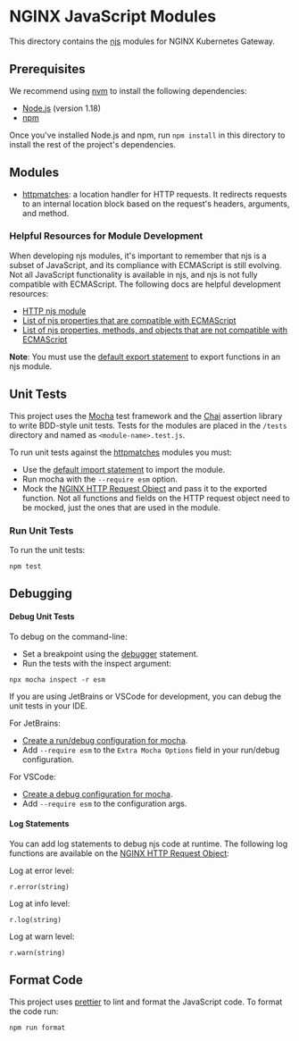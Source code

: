 # NGINX JavaScript Modules

This directory contains the [njs](http://nginx.org/en/docs/njs/) modules for NGINX Kubernetes Gateway. 

## Prerequisites

We recommend using [nvm](https://github.com/nvm-sh/nvm/blob/master/README.md) to install the following dependencies:

- [Node.js](https://nodejs.org/en/) (version 1.18) 
- [npm](https://docs.npmjs.com/)

Once you've installed Node.js and npm, run `npm install` in this directory to install the rest of the project's dependencies. 

## Modules

- [httpmatches](./src/httpmatches.js): a location handler for HTTP requests. It redirects requests to an internal location block based on the request's headers, arguments, and method.

### Helpful Resources for Module Development

When developing njs modules, it's important to remember that njs is a subset of JavaScript, and its compliance with ECMAScript is still evolving.
Not all JavaScript functionality is available in njs, and njs is not fully compatible with ECMAScript. The following docs are helpful development resources:

- [HTTP njs module](https://nginx.org/en/docs/http/ngx_http_js_module.html)
- [List of njs properties that are compatible with ECMAScript](http://nginx.org/en/docs/njs/compatibility.html)
- [List of njs properties, methods, and objects that are not compatible with ECMAScript](http://nginx.org/en/docs/njs/reference.html)

**Note**: You must use the [default export statement](https://developer.mozilla.org/en-US/docs/web/javascript/reference/statements/export) to export functions in an njs module.

## Unit Tests

This project uses the [Mocha](https://mochajs.org/) test framework and the [Chai](https://www.chaijs.com/) assertion library to write BDD-style unit tests. Tests for the modules are placed in the `/tests` directory and named as `<module-name>.test.js`.

To run unit tests against the [httpmatches](./src/httpmatches.js) modules you must:
- Use the [default import statement](https://developer.mozilla.org/en-US/docs/Web/JavaScript/Reference/Statements/import#importing_defaults) to import the module.
- Run mocha with the `--require esm` option. 
- Mock the [NGINX HTTP Request Object](http://nginx.org/en/docs/njs/reference.html#http) and pass it to the exported function. Not all functions and fields on the HTTP request object need to be mocked, just the ones that are used in the module.

### Run Unit Tests 

To run the unit tests:

```shell
npm test
```

## Debugging

#### Debug Unit Tests

To debug on the command-line:
- Set a breakpoint using the [debugger](https://developer.mozilla.org/en-US/docs/Web/JavaScript/Reference/Statements/debugger) statement.
- Run the tests with the inspect argument:

```shell
npx mocha inspect -r esm
```

If you are using JetBrains or VSCode for development, you can debug the unit tests in your IDE.

For JetBrains:
- [Create a run/debug configuration for mocha](https://www.jetbrains.com/help/idea/run-debug-configuration-mocha.html).
- Add `--require esm` to the `Extra Mocha Options` field in your run/debug configuration.

For VSCode:
- [Create a debug configuration for mocha](https://dev.to/wakeupmh/debugging-mocha-tests-in-vscode-468a).
- Add `--require esm` to the configuration args.

#### Log Statements

You can add log statements to debug njs code at runtime. The following log functions are available on the [NGINX HTTP Request Object](http://nginx.org/en/docs/njs/reference.html#http):

Log at error level:

```shell
r.error(string)
```

Log at info level:

```shell
r.log(string)
```

Log at warn level:

```shell
r.warn(string)
```

## Format Code

This project uses [prettier](https://prettier.io/) to lint and format the JavaScript code. To format the code run:

```shell
npm run format
```
